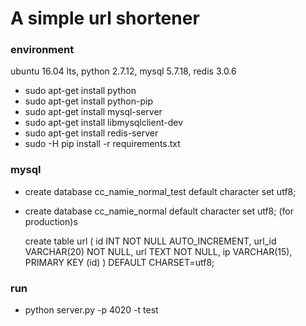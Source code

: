 # A simple url shortener

### environment
ubuntu 16.04 lts, python 2.7.12, mysql 5.7.18, redis 3.0.6

* sudo apt-get install python
* sudo apt-get install python-pip
* sudo apt-get install mysql-server
* sudo apt-get install libmysqlclient-dev
* sudo apt-get install redis-server
* sudo -H pip install -r requirements.txt

### mysql
* create database cc_namie_normal_test default character set utf8;
* create database cc_namie_normal default character set utf8; (for production)s

    
    create table url (
        id INT NOT NULL AUTO_INCREMENT,
        url_id VARCHAR(20) NOT NULL, 
        url TEXT NOT NULL, 
        ip VARCHAR(15),
        PRIMARY KEY (id)
    ) DEFAULT CHARSET=utf8;

### run
* python server.py -p 4020 -t test
